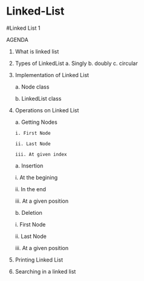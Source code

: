 # Linked-List

#Linked List 1

AGENDA

1. What is linked list

2. Types of LinkedList
    a. Singly
    b. doubly
    c. circular
    
3. Implementation of Linked List

    a. Node class
    
    b. LinkedList class
    
    
4. Operations on Linked List

    a. Getting Nodes
    
       i. First Node
       
       ii. Last Node
       
       iii. At given index

    a. Insertion
    
      i. At the begining
      
      ii. In the end
      
      iii. At a given position
   
   b. Deletion
   
      i. First Node
      
      ii. Last Node
      
      iii. At a given position
      

5. Printing Linked List


6. Searching in a linked list
